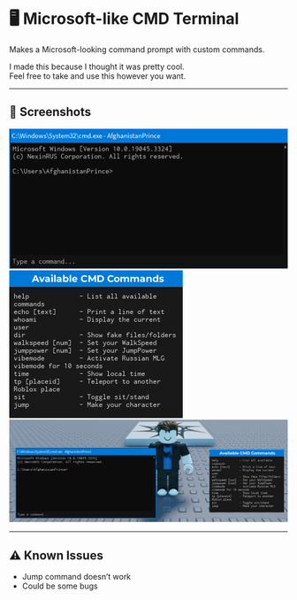 # 🖥️ Microsoft-like CMD Terminal

Makes a Microsoft-looking command prompt with custom commands.

I made this because I thought it was pretty cool.  
Feel free to take and use this however you want.

---

## 📸 Screenshots
![CMD Terminal](Screenshots/Screenshot%202025-07-17%20132749.png)
![CMD Help](Screenshots/Screenshot%202025-07-17%20132754.png)
![BOTH](Screenshots/Screenshot%202025-07-17%20132800.png)

---

## ⚠️ Known Issues

- Jump command doesn’t work  
- Could be some bugs
